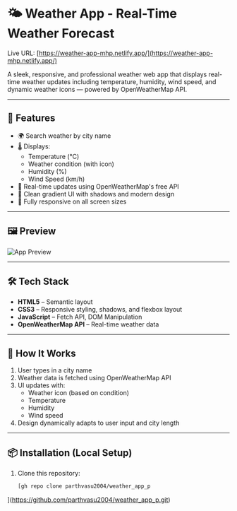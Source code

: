 # 🌤️ Weather App - Real-Time Weather Forecast

Live URL: [https://weather-app-mhp.netlify.app/](https://weather-app-mhp.netlify.app/)

A sleek, responsive, and professional weather web app that displays real-time weather updates including temperature, humidity, wind speed, and dynamic weather icons — powered by OpenWeatherMap API.

---

## 🚀 Features

- 🌍 Search weather by city name
- 🌡️ Displays:
  - Temperature (°C)
  - Weather condition (with icon)
  - Humidity (%)
  - Wind Speed (km/h)
- 🔄 Real-time updates using OpenWeatherMap's free API
- 🎨 Clean gradient UI with shadows and modern design
- 📱 Fully responsive on all screen sizes

---

## 🖼️ Preview

![App Preview](./preview.png)

---

## 🛠️ Tech Stack

- **HTML5** – Semantic layout
- **CSS3** – Responsive styling, shadows, and flexbox layout
- **JavaScript** – Fetch API, DOM Manipulation
- **OpenWeatherMap API** – Real-time weather data

---

## 🧠 How It Works

1. User types in a city name
2. Weather data is fetched using OpenWeatherMap API
3. UI updates with:
   - Weather icon (based on condition)
   - Temperature
   - Humidity
   - Wind speed
4. Design dynamically adapts to user input and city length

---

## 📦 Installation (Local Setup)

1. Clone this repository:
   ```bash
   [gh repo clone parthvasu2004/weather_app_p
](https://github.com/parthvasu2004/weather_app_p.git)
